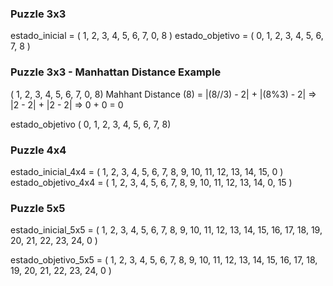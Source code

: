 ### Puzzle 3x3
estado_inicial = (
    1, 2, 3,
    4, 5, 6,
    7, 0, 8
)
estado_objetivo = (
    0, 1, 2,
    3, 4, 5,
    6, 7, 8
)

### Puzzle 3x3 - Manhattan Distance Example
( 1, 2, 3, 4, 5, 6, 7, 0, 8)
Mahhant Distance (8) = |(8//3) - 2| + |(8%3) - 2| => |2 - 2| + |2 - 2| => 0 + 0 = 0


estado_objetivo
( 0, 1, 2, 3, 4, 5, 6, 7, 8)

### Puzzle 4x4
estado_inicial_4x4 = (
    1, 2, 3, 4,
    5, 6, 7, 8,
    9, 10, 11, 12,
    13, 14, 15, 0
)
estado_objetivo_4x4 = (
    1, 2, 3, 4,
    5, 6, 7, 8,
    9, 10, 11, 12,
    13, 14, 0, 15
)

### Puzzle 5x5

estado_inicial_5x5 = (
    1, 2, 3, 4, 5,
    6, 7, 8, 9, 10,
    11, 12, 13, 14, 15,
    16, 17, 18, 19, 20,
    21, 22, 23, 24, 0
)

estado_objetivo_5x5 = (
    1, 2, 3, 4, 5,
    6, 7, 8, 9, 10,
    11, 12, 13, 14, 15,
    16, 17, 18, 19, 20,
    21, 22, 23, 24, 0
)
